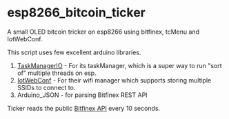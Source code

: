 # esp8266_bitcoin_ticker

A small OLED bitcoin tricker on esp8266 using bitfinex, tcMenu and IotWebConf.

This script uses few excellent arduino libraries.

1. [TaskManagerIO](https://www.thecoderscorner.com/products/arduino-libraries/taskmanager-io/) - For its taskManager, which is a super way to run "sort of" multiple threads on esp.
2. [IotWebConf](https://github.com/prampec/IotWebConf/) - For their wifi manager which supports storing multiple SSIDs to connect to.
3. Arduino_JSON - for parsing Bitfinex REST API

Ticker reads the public [Bitfinex API](https://docs.bitfinex.com/docs/rest-public) every 10 seconds.


